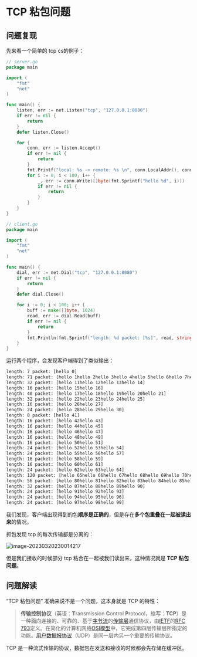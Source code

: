 # TCP 粘包问题

## 问题复现

先来看一个简单的 tcp cs的例子：

```go
// server.go
package main

import (
	"fmt"
	"net"
)

func main() {
	listen, err := net.Listen("tcp", "127.0.0.1:8080")
	if err != nil {
		return
	}
	defer listen.Close()

	for {
		conn, err := listen.Accept()
		if err != nil {
			return
		}
		fmt.Printf("local: %s -> remote: %s \n", conn.LocalAddr(), conn.RemoteAddr())
		for i := 0; i < 100; i++ {
			_, err := conn.Write([]byte(fmt.Sprintf("hello %d", i)))
			if err != nil {
				return
			}
		}
	}
}
```

```go
// client.go
package main

import (
	"fmt"
	"net"
)

func main() {
	dial, err := net.Dial("tcp", "127.0.0.1:8080")
	if err != nil {
		return
	}
	defer dial.Close()

	for i := 0; i < 100; i++ {
		buff := make([]byte, 1024)
		read, err := dial.Read(buff)
		if err != nil {
			return
		}
		fmt.Println(fmt.Sprintf("length: %d packet: [%s]", read, string(buff[:read])))
	}
}
```

运行两个程序，会发现客户端得到了类似输出：

```bash
length: 7 packet: [hello 0]
length: 71 packet: [hello 1hello 2hello 3hello 4hello 5hello 6hello 7hello 8hello 9hello 10]
length: 32 packet: [hello 11hello 12hello 13hello 14]
length: 16 packet: [hello 15hello 16]
length: 40 packet: [hello 17hello 18hello 19hello 20hello 21]
length: 32 packet: [hello 22hello 23hello 24hello 25]
length: 16 packet: [hello 26hello 27]
length: 24 packet: [hello 28hello 29hello 30]
length: 8 packet: [hello 41]
length: 16 packet: [hello 42hello 43]
length: 16 packet: [hello 44hello 45]
length: 16 packet: [hello 46hello 47]
length: 16 packet: [hello 48hello 49]
length: 16 packet: [hello 50hello 51]
length: 24 packet: [hello 52hello 53hello 54]
length: 24 packet: [hello 55hello 56hello 57]
length: 16 packet: [hello 58hello 59]
length: 16 packet: [hello 60hello 61]
length: 24 packet: [hello 62hello 63hello 64]
length: 120 packet: [hello 65hello 66hello 67hello 68hello 69hello 70hello 71hello 72hello 73hello 74hello 75hello 76hello 77hello 78hello 79]
length: 56 packet: [hello 80hello 81hello 82hello 83hello 84hello 85hello 86]
length: 32 packet: [hello 87hello 88hello 89hello 90]
length: 24 packet: [hello 91hello 92hello 93]
length: 24 packet: [hello 94hello 95hello 96]
length: 24 packet: [hello 97hello 98hello 99]
```

我们发现，客户端出现得到的包**顺序是正确的**，但是存在**多个包重叠在一起被读出来**的情况。

抓包发现 tcp 的每次传输都是分离的：

![image-20230320230014217](http://blog-img-figure.oss-cn-chengdu.aliyuncs.com/img/image-20230320230014217.png)

但是我们接收的时候部分 tcp 粘合在一起被我们读出来，这种情况就是 **TCP 粘包问题**。

## 问题解读

“TCP 粘包问题” 准确来说不是一个问题，这本身就是 TCP 的特性：

> **传输控制协议**（英语：**T**ransmission **C**ontrol **P**rotocol，缩写：**TCP**）是一种面向连接的、可靠的、基于[字节流](https://zh.wikipedia.org/wiki/字節流)的[传输层](https://zh.wikipedia.org/wiki/传输层)通信协议，由[IETF](https://zh.wikipedia.org/wiki/IETF)的[RFC](https://zh.wikipedia.org/wiki/RFC) [793](https://tools.ietf.org/html/rfc793)定义。在简化的计算机网络[OSI模型](https://zh.wikipedia.org/wiki/OSI模型)中，它完成第四层传输层所指定的功能。[用户数据报协议](https://zh.wikipedia.org/wiki/用户数据报协议)（UDP）是同一层内另一个重要的传输协议。

TCP 是一种流式传输的协议，数据包在发送和接收的时候都会先存储在缓冲区。
